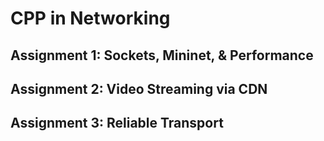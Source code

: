 # CPP in Networking 

## Assignment 1: Sockets, Mininet, & Performance
## Assignment 2: Video Streaming via CDN

## Assignment 3: Reliable Transport